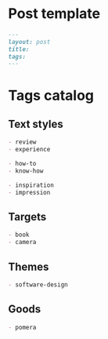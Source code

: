 Post template
====

```md
---
layout: post
title: 
tags: 
---
```

Tags catalog
====

Text styles
----

```md
- review
- experience

- how-to
- know-how

- inspiration
- impression
```

Targets
----

```md
- book
- camera
```

Themes
----

```md
- software-design
```

Goods
----

```md
- pomera
```